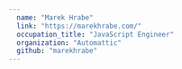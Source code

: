 ```yaml
---
  name: "Marek Hrabe"
  link: "https://marekhrabe.com/"
  occupation_title: "JavaScript Engineer"
  organization: "Automattic"
  github: "marekhrabe"
---
```

